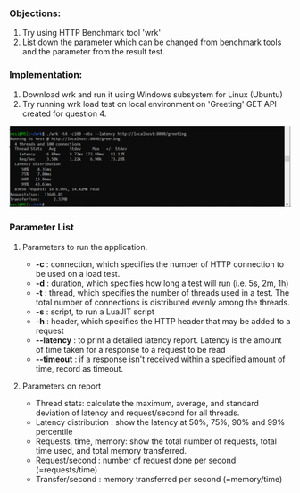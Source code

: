 
### Objections:
1. Try using HTTP Benchmark tool 'wrk'
2. List down the parameter which can be changed from benchmark tools and the parameter from the result test.

### Implementation:
1. Download wrk and run it using Windows subsystem for Linux (Ubuntu)
2. Try running wrk load test on local environment on 'Greeting' GET API created for question 4.


![Image](https://github.com/ufra94/SRIN-Test/blob/main/Question%203%20-%20Trying%20wrk/Screenshot4.PNG)


### Parameter List
1. Parameters to run the application.
    * **-c** : connection, which specifies the number of HTTP connection to be used on a load test.
    * **-d** : duration, which specifies how long a test will run (i.e. 5s, 2m, 1h)
    * **-t** : thread, which specifies the number of threads used in a test. The total number of connections is distributed evenly among the threads.
    * **-s**  :  script, to run a LuaJIT script
    * **-h** : header, which specifies the HTTP header that may be added to a request
    * **--latency** : to print a detailed latency report. Latency is the amount of time taken for a response to a request to be read
    * **--timeout** : if a response isn't received within a specified amount of time, record as timeout.
    
2. Parameters on report
   * Thread stats: calculate the maximum, average, and standard deviation of latency and request/second for all threads.
   * Latency distribution : show the latency at 50%, 75%, 90% and 99% percentile
   * Requests, time, memory: show the total number of requests, total time used, and total memory transferred.
   * Request/second : number of request done per second (=requests/time)
   * Transfer/second : memory transferred per second (=memory/time)
